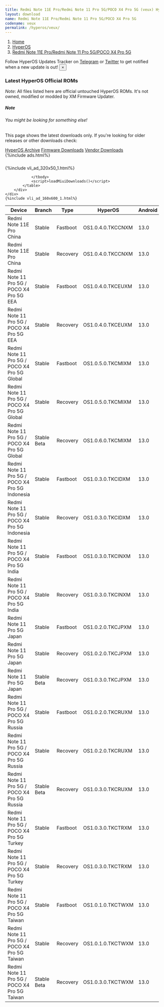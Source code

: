 ```yaml
---
title: Redmi Note 11E Pro/Redmi Note 11 Pro 5G/POCO X4 Pro 5G (veux) HyperOS Downloads
layout: download
name: Redmi Note 11E Pro/Redmi Note 11 Pro 5G/POCO X4 Pro 5G
codename: veux
permalink: /hyperos/veux/
---
```

<nav aria-label="breadcrumb">
    <ol class="breadcrumb">
        <li class="breadcrumb-item"><a href="/">Home</a></li>
        <li class="breadcrumb-item"><a href="/hyperos/">HyperOS</a></li>
        <li class="breadcrumb-item active" aria-current="page"><a href="/hyperos/veux/">Redmi Note 11E Pro/Redmi Note 11 Pro 5G/POCO X4 Pro 5G</a></li>
    </ol>
</nav>
<div class="alert alert-primary alert-dismissible fade show" role="alert">
    Follow HyperOS Updates Tracker on <a href="https://t.me/MIUIUpdatesTracker" class="alert-link">Telegram</a>
     or <a href="https://twitter.com/MiFwUpdater" class="alert-link">Twitter</a> to get notified when a new update is out!
    <button type="button" class="close" data-dismiss="alert" aria-label="Close">
        <span aria-hidden="true">&times;</span>
    </button>
</div>

### Latest HyperOS Official ROMs
*Note*: All files listed here are official untouched HyperOS ROMs. It's not owned, modified or modded by XM Firmware Updater.
<div class="card">
  <div class="card-body">
    <h5 class="card-title">Note</h5>
    <h6 class="card-subtitle mb-2 text-muted">You might be looking for something else!</h6>
    <p class="card-text">This page shows the latest downloads only.
     If you're looking for older releases or other downloads check:</p>
    <a href="/archive/hyperos/veux/" class="card-link">HyperOS Archive</a>
    <a href="/firmware/veux/" class="card-link">Firmware Downloads</a>
    <a href="/vendor/veux/" class="card-link">Vendor Downloads</a>
  </div>
</div>
{%include ads.html%}
<div class="row justify-content-center">
    <div class="col-10">
        <div class="table-responsive-md" style="margin-top: 25px;">
            {%include vli_ad_320x50_1.html%}
            <table id="miui" class="display dt-responsive nowrap compact table table-striped table-hover table-sm">
                <thead class="thead-dark">
                    <tr>
                        <th data-ref="device">Device</th>
                        <th data-ref="branch">Branch</th>
                        <th data-ref="type">Type</th>
                        <th data-ref="miui">HyperOS</th>
                        <th data-ref="android">Android</th>
                        <th data-ref="size">Size</th>
                        <th data-ref="size">Date</th>
                        <th data-ref="link">Link</th>
                    </tr>
                </thead>
                <tbody>
                <tr><td>Redmi Note 11E Pro China</td><td>Stable</td><td>Fastboot</td><td>OS1.0.4.0.TKCCNXM</td><td>13.0</td><td>5.8 GB</td><td>2024-08-13</td><td><a href="/hyperos/veux/stable/OS1.0.4.0.TKCCNXM/">Download</a></td></tr>
<tr><td>Redmi Note 11E Pro China</td><td>Stable</td><td>Recovery</td><td>OS1.0.4.0.TKCCNXM</td><td>13.0</td><td>4.5 GB</td><td>2024-08-25</td><td><a href="/hyperos/veux/stable/OS1.0.4.0.TKCCNXM/">Download</a></td></tr>
<tr><td>Redmi Note 11 Pro 5G / POCO X4 Pro 5G EEA</td><td>Stable</td><td>Fastboot</td><td>OS1.0.4.0.TKCEUXM</td><td>13.0</td><td>6.2 GB</td><td>2024-08-05</td><td><a href="/hyperos/veux/stable/OS1.0.4.0.TKCEUXM/">Download</a></td></tr>
<tr><td>Redmi Note 11 Pro 5G / POCO X4 Pro 5G EEA</td><td>Stable</td><td>Recovery</td><td>OS1.0.4.0.TKCEUXM</td><td>13.0</td><td>3.9 GB</td><td>2024-08-18</td><td><a href="/hyperos/veux/stable/OS1.0.4.0.TKCEUXM/">Download</a></td></tr>
<tr><td>Redmi Note 11 Pro 5G / POCO X4 Pro 5G Global</td><td>Stable</td><td>Fastboot</td><td>OS1.0.5.0.TKCMIXM</td><td>13.0</td><td>6.4 GB</td><td>2024-07-01</td><td><a href="/hyperos/veux/stable/OS1.0.5.0.TKCMIXM/">Download</a></td></tr>
<tr><td>Redmi Note 11 Pro 5G / POCO X4 Pro 5G Global</td><td>Stable</td><td>Recovery</td><td>OS1.0.5.0.TKCMIXM</td><td>13.0</td><td>4.0 GB</td><td>2024-07-09</td><td><a href="/hyperos/veux/stable/OS1.0.5.0.TKCMIXM/">Download</a></td></tr>
<tr><td>Redmi Note 11 Pro 5G / POCO X4 Pro 5G Global</td><td>Stable Beta</td><td>Recovery</td><td>OS1.0.6.0.TKCMIXM</td><td>13.0</td><td>4.0 GB</td><td>2024-09-02</td><td><a href="/hyperos/veux/stable beta/OS1.0.6.0.TKCMIXM/">Download</a></td></tr>
<tr><td>Redmi Note 11 Pro 5G / POCO X4 Pro 5G Indonesia</td><td>Stable</td><td>Fastboot</td><td>OS1.0.3.0.TKCIDXM</td><td>13.0</td><td>5.7 GB</td><td>2024-08-20</td><td><a href="/hyperos/veux/stable/OS1.0.3.0.TKCIDXM/">Download</a></td></tr>
<tr><td>Redmi Note 11 Pro 5G / POCO X4 Pro 5G Indonesia</td><td>Stable</td><td>Recovery</td><td>OS1.0.3.0.TKCIDXM</td><td>13.0</td><td>3.8 GB</td><td>2024-08-28</td><td><a href="/hyperos/veux/stable/OS1.0.3.0.TKCIDXM/">Download</a></td></tr>
<tr><td>Redmi Note 11 Pro 5G / POCO X4 Pro 5G India</td><td>Stable</td><td>Fastboot</td><td>OS1.0.3.0.TKCINXM</td><td>13.0</td><td>5.1 GB</td><td>2024-08-20</td><td><a href="/hyperos/veux/stable/OS1.0.3.0.TKCINXM/">Download</a></td></tr>
<tr><td>Redmi Note 11 Pro 5G / POCO X4 Pro 5G India</td><td>Stable</td><td>Recovery</td><td>OS1.0.3.0.TKCINXM</td><td>13.0</td><td>3.8 GB</td><td>2024-08-28</td><td><a href="/hyperos/veux/stable/OS1.0.3.0.TKCINXM/">Download</a></td></tr>
<tr><td>Redmi Note 11 Pro 5G Japan</td><td>Stable</td><td>Fastboot</td><td>OS1.0.2.0.TKCJPXM</td><td>13.0</td><td>5.8 GB</td><td>2024-07-30</td><td><a href="/hyperos/veux/stable/OS1.0.2.0.TKCJPXM/">Download</a></td></tr>
<tr><td>Redmi Note 11 Pro 5G Japan</td><td>Stable</td><td>Recovery</td><td>OS1.0.2.0.TKCJPXM</td><td>13.0</td><td>3.8 GB</td><td>2024-08-07</td><td><a href="/hyperos/veux/stable/OS1.0.2.0.TKCJPXM/">Download</a></td></tr>
<tr><td>Redmi Note 11 Pro 5G Japan</td><td>Stable Beta</td><td>Recovery</td><td>OS1.0.3.0.TKCJPXM</td><td>13.0</td><td>3.8 GB</td><td>2024-09-03</td><td><a href="/hyperos/veux/stable beta/OS1.0.3.0.TKCJPXM/">Download</a></td></tr>
<tr><td>Redmi Note 11 Pro 5G / POCO X4 Pro 5G Russia</td><td>Stable</td><td>Fastboot</td><td>OS1.0.2.0.TKCRUXM</td><td>13.0</td><td>6.1 GB</td><td>2024-07-26</td><td><a href="/hyperos/veux/stable/OS1.0.2.0.TKCRUXM/">Download</a></td></tr>
<tr><td>Redmi Note 11 Pro 5G / POCO X4 Pro 5G Russia</td><td>Stable</td><td>Recovery</td><td>OS1.0.2.0.TKCRUXM</td><td>13.0</td><td>3.9 GB</td><td>2024-08-06</td><td><a href="/hyperos/veux/stable/OS1.0.2.0.TKCRUXM/">Download</a></td></tr>
<tr><td>Redmi Note 11 Pro 5G / POCO X4 Pro 5G Russia</td><td>Stable Beta</td><td>Recovery</td><td>OS1.0.3.0.TKCRUXM</td><td>13.0</td><td>3.9 GB</td><td>2024-09-02</td><td><a href="/hyperos/veux/stable beta/OS1.0.3.0.TKCRUXM/">Download</a></td></tr>
<tr><td>Redmi Note 11 Pro 5G / POCO X4 Pro 5G Turkey</td><td>Stable</td><td>Fastboot</td><td>OS1.0.3.0.TKCTRXM</td><td>13.0</td><td>5.7 GB</td><td>2024-08-26</td><td><a href="/hyperos/veux/stable/OS1.0.3.0.TKCTRXM/">Download</a></td></tr>
<tr><td>Redmi Note 11 Pro 5G / POCO X4 Pro 5G Turkey</td><td>Stable</td><td>Recovery</td><td>OS1.0.3.0.TKCTRXM</td><td>13.0</td><td>3.8 GB</td><td>2024-09-02</td><td><a href="/hyperos/veux/stable/OS1.0.3.0.TKCTRXM/">Download</a></td></tr>
<tr><td>Redmi Note 11 Pro 5G / POCO X4 Pro 5G Taiwan</td><td>Stable</td><td>Fastboot</td><td>OS1.0.1.0.TKCTWXM</td><td>13.0</td><td>5.5 GB</td><td>2024-04-16</td><td><a href="/hyperos/veux/stable/OS1.0.1.0.TKCTWXM/">Download</a></td></tr>
<tr><td>Redmi Note 11 Pro 5G / POCO X4 Pro 5G Taiwan</td><td>Stable</td><td>Recovery</td><td>OS1.0.1.0.TKCTWXM</td><td>13.0</td><td>3.8 GB</td><td>2024-05-09</td><td><a href="/hyperos/veux/stable/OS1.0.1.0.TKCTWXM/">Download</a></td></tr>
<tr><td>Redmi Note 11 Pro 5G / POCO X4 Pro 5G Taiwan</td><td>Stable Beta</td><td>Recovery</td><td>OS1.0.3.0.TKCTWXM</td><td>13.0</td><td>3.8 GB</td><td>2024-09-02</td><td><a href="/hyperos/veux/stable beta/OS1.0.3.0.TKCTWXM/">Download</a></td></tr>

                </tbody>
                <script>loadMiuiDownloads()</script>
            </table>
        </div>
    </div>
    {%include vli_ad_160x600_1.html%}
</div>
